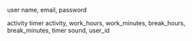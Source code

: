 user
name, email, password

activity timer
activity, work_hours, work_minutes, break_hours, break_minutes, timer sound, user_id